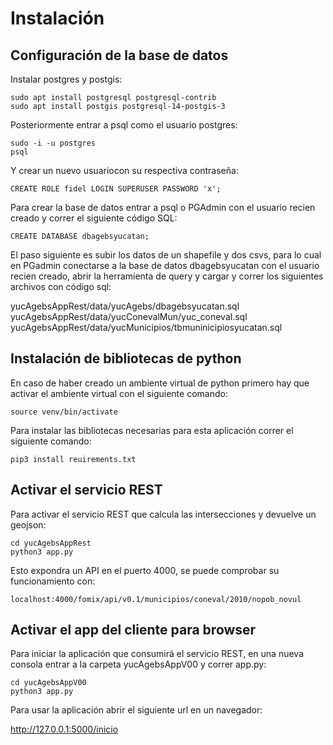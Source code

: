 # Instalación

## Configuración de la base de datos

Instalar postgres y postgis:

```
sudo apt install postgresql postgresql-contrib
sudo apt install postgis postgresql-14-postgis-3
```
Posteriormente entrar a psql como el usuario postgres:

```
sudo -i -u postgres
psql
```

Y crear un nuevo usuariocon su respectiva contraseña:

```
CREATE ROLE fidel LOGIN SUPERUSER PASSWORD 'x';
```

Para crear la base de datos entrar a psql o PGAdmin con el usuario recien creado y correr el siguiente código SQL:

```
CREATE DATABASE dbagebsyucatan;
```

El paso siguiente es subir los datos de un shapefile y dos csvs, para lo cual en PGadmin conectarse a la base de datos dbagebsyucatan con el usuario recien creado, abrir la herramienta de query y cargar y correr los siguientes archivos con código sql:

yucAgebsAppRest/data/yucAgebs/dbagebsyucatan.sql
yucAgebsAppRest/data/yucConevalMun/yuc_coneval.sql
yucAgebsAppRest/data/yucMunicipios/tbmuninicipiosyucatan.sql

## Instalación de bibliotecas de python

En caso de haber creado un ambiente virtual de python primero hay que activar el ambiente virtual con el siguiente comando:

```
source venv/bin/activate
```

Para instalar las bibliotecas necesarias para esta aplicación correr el siguiente comando:

```
pip3 install reuirements.txt
```



## Activar el servicio REST

Para activar el servicio REST que calcula las intersecciones y devuelve un geojson:

```
cd yucAgebsAppRest
python3 app.py
```

Esto expondra un API en el puerto 4000, se puede comprobar su funcionamiento con:

```
localhost:4000/fomix/api/v0.1/municipios/coneval/2010/nopob_novul
```

## Activar el app del cliente para browser

Para iniciar la aplicación que consumirá el servicio REST, en una nueva consola entrar a la carpeta yucAgebsAppV00 y correr app.py:

```
cd yucAgebsAppV00
python3 app.py
```

Para usar la aplicación abrir el siguiente url en un navegador:

http://127.0.0.1:5000/inicio

